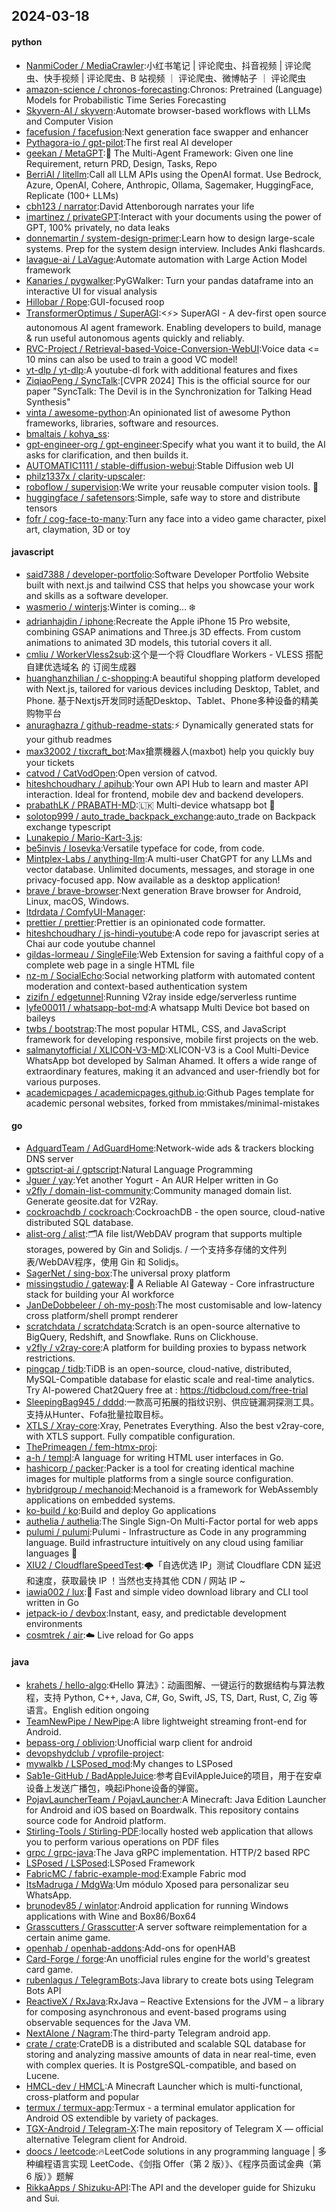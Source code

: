## 2024-03-18

#### python
* [NanmiCoder / MediaCrawler](https://github.com/NanmiCoder/MediaCrawler):小红书笔记 | 评论爬虫、抖音视频 | 评论爬虫、快手视频 | 评论爬虫、B 站视频 ｜ 评论爬虫、微博帖子 ｜ 评论爬虫
* [amazon-science / chronos-forecasting](https://github.com/amazon-science/chronos-forecasting):Chronos: Pretrained (Language) Models for Probabilistic Time Series Forecasting
* [Skyvern-AI / skyvern](https://github.com/Skyvern-AI/skyvern):Automate browser-based workflows with LLMs and Computer Vision
* [facefusion / facefusion](https://github.com/facefusion/facefusion):Next generation face swapper and enhancer
* [Pythagora-io / gpt-pilot](https://github.com/Pythagora-io/gpt-pilot):The first real AI developer
* [geekan / MetaGPT](https://github.com/geekan/MetaGPT):🌟 The Multi-Agent Framework: Given one line Requirement, return PRD, Design, Tasks, Repo
* [BerriAI / litellm](https://github.com/BerriAI/litellm):Call all LLM APIs using the OpenAI format. Use Bedrock, Azure, OpenAI, Cohere, Anthropic, Ollama, Sagemaker, HuggingFace, Replicate (100+ LLMs)
* [cbh123 / narrator](https://github.com/cbh123/narrator):David Attenborough narrates your life
* [imartinez / privateGPT](https://github.com/imartinez/privateGPT):Interact with your documents using the power of GPT, 100% privately, no data leaks
* [donnemartin / system-design-primer](https://github.com/donnemartin/system-design-primer):Learn how to design large-scale systems. Prep for the system design interview. Includes Anki flashcards.
* [lavague-ai / LaVague](https://github.com/lavague-ai/LaVague):Automate automation with Large Action Model framework
* [Kanaries / pygwalker](https://github.com/Kanaries/pygwalker):PyGWalker: Turn your pandas dataframe into an interactive UI for visual analysis
* [Hillobar / Rope](https://github.com/Hillobar/Rope):GUI-focused roop
* [TransformerOptimus / SuperAGI](https://github.com/TransformerOptimus/SuperAGI):<⚡️> SuperAGI - A dev-first open source autonomous AI agent framework. Enabling developers to build, manage & run useful autonomous agents quickly and reliably.
* [RVC-Project / Retrieval-based-Voice-Conversion-WebUI](https://github.com/RVC-Project/Retrieval-based-Voice-Conversion-WebUI):Voice data <= 10 mins can also be used to train a good VC model!
* [yt-dlp / yt-dlp](https://github.com/yt-dlp/yt-dlp):A youtube-dl fork with additional features and fixes
* [ZiqiaoPeng / SyncTalk](https://github.com/ZiqiaoPeng/SyncTalk):[CVPR 2024] This is the official source for our paper "SyncTalk: The Devil is in the Synchronization for Talking Head Synthesis"
* [vinta / awesome-python](https://github.com/vinta/awesome-python):An opinionated list of awesome Python frameworks, libraries, software and resources.
* [bmaltais / kohya_ss](https://github.com/bmaltais/kohya_ss):
* [gpt-engineer-org / gpt-engineer](https://github.com/gpt-engineer-org/gpt-engineer):Specify what you want it to build, the AI asks for clarification, and then builds it.
* [AUTOMATIC1111 / stable-diffusion-webui](https://github.com/AUTOMATIC1111/stable-diffusion-webui):Stable Diffusion web UI
* [philz1337x / clarity-upscaler](https://github.com/philz1337x/clarity-upscaler):
* [roboflow / supervision](https://github.com/roboflow/supervision):We write your reusable computer vision tools. 💜
* [huggingface / safetensors](https://github.com/huggingface/safetensors):Simple, safe way to store and distribute tensors
* [fofr / cog-face-to-many](https://github.com/fofr/cog-face-to-many):Turn any face into a video game character, pixel art, claymation, 3D or toy

#### javascript
* [said7388 / developer-portfolio](https://github.com/said7388/developer-portfolio):Software Developer Portfolio Website built with next.js and tailwind CSS that helps you showcase your work and skills as a software developer.
* [wasmerio / winterjs](https://github.com/wasmerio/winterjs):Winter is coming... ❄️
* [adrianhajdin / iphone](https://github.com/adrianhajdin/iphone):Recreate the Apple iPhone 15 Pro website, combining GSAP animations and Three.js 3D effects. From custom animations to animated 3D models, this tutorial covers it all.
* [cmliu / WorkerVless2sub](https://github.com/cmliu/WorkerVless2sub):这个是一个将 Cloudflare Workers - VLESS 搭配 自建优选域名 的 订阅生成器
* [huanghanzhilian / c-shopping](https://github.com/huanghanzhilian/c-shopping):A beautiful shopping platform developed with Next.js, tailored for various devices including Desktop, Tablet, and Phone. 基于Nextjs开发同时适配Desktop、Tablet、Phone多种设备的精美购物平台
* [anuraghazra / github-readme-stats](https://github.com/anuraghazra/github-readme-stats):⚡ Dynamically generated stats for your github readmes
* [max32002 / tixcraft_bot](https://github.com/max32002/tixcraft_bot):Max搶票機器人(maxbot) help you quickly buy your tickets
* [catvod / CatVodOpen](https://github.com/catvod/CatVodOpen):Open version of catvod.
* [hiteshchoudhary / apihub](https://github.com/hiteshchoudhary/apihub):Your own API Hub to learn and master API interaction. Ideal for frontend, mobile dev and backend developers.
* [prabathLK / PRABATH-MD](https://github.com/prabathLK/PRABATH-MD):🇱🇰 Multi-device whatsapp bot 🎉
* [solotop999 / auto_trade_backpack_exchange](https://github.com/solotop999/auto_trade_backpack_exchange):auto_trade on Backpack exchange typescript
* [Lunakepio / Mario-Kart-3.js](https://github.com/Lunakepio/Mario-Kart-3.js):
* [be5invis / Iosevka](https://github.com/be5invis/Iosevka):Versatile typeface for code, from code.
* [Mintplex-Labs / anything-llm](https://github.com/Mintplex-Labs/anything-llm):A multi-user ChatGPT for any LLMs and vector database. Unlimited documents, messages, and storage in one privacy-focused app. Now available as a desktop application!
* [brave / brave-browser](https://github.com/brave/brave-browser):Next generation Brave browser for Android, Linux, macOS, Windows.
* [ltdrdata / ComfyUI-Manager](https://github.com/ltdrdata/ComfyUI-Manager):
* [prettier / prettier](https://github.com/prettier/prettier):Prettier is an opinionated code formatter.
* [hiteshchoudhary / js-hindi-youtube](https://github.com/hiteshchoudhary/js-hindi-youtube):A code repo for javascript series at Chai aur code youtube channel
* [gildas-lormeau / SingleFile](https://github.com/gildas-lormeau/SingleFile):Web Extension for saving a faithful copy of a complete web page in a single HTML file
* [nz-m / SocialEcho](https://github.com/nz-m/SocialEcho):Social networking platform with automated content moderation and context-based authentication system
* [zizifn / edgetunnel](https://github.com/zizifn/edgetunnel):Running V2ray inside edge/serverless runtime
* [lyfe00011 / whatsapp-bot-md](https://github.com/lyfe00011/whatsapp-bot-md):A whatsapp Multi Device bot based on baileys
* [twbs / bootstrap](https://github.com/twbs/bootstrap):The most popular HTML, CSS, and JavaScript framework for developing responsive, mobile first projects on the web.
* [salmanytofficial / XLICON-V3-MD](https://github.com/salmanytofficial/XLICON-V3-MD):XLICON-V3 is a Cool Multi-Device WhatsApp bot developed by Salman Ahamed. It offers a wide range of extraordinary features, making it an advanced and user-friendly bot for various purposes.
* [academicpages / academicpages.github.io](https://github.com/academicpages/academicpages.github.io):Github Pages template for academic personal websites, forked from mmistakes/minimal-mistakes

#### go
* [AdguardTeam / AdGuardHome](https://github.com/AdguardTeam/AdGuardHome):Network-wide ads & trackers blocking DNS server
* [gptscript-ai / gptscript](https://github.com/gptscript-ai/gptscript):Natural Language Programming
* [Jguer / yay](https://github.com/Jguer/yay):Yet another Yogurt - An AUR Helper written in Go
* [v2fly / domain-list-community](https://github.com/v2fly/domain-list-community):Community managed domain list. Generate geosite.dat for V2Ray.
* [cockroachdb / cockroach](https://github.com/cockroachdb/cockroach):CockroachDB - the open source, cloud-native distributed SQL database.
* [alist-org / alist](https://github.com/alist-org/alist):🗂️A file list/WebDAV program that supports multiple storages, powered by Gin and Solidjs. / 一个支持多存储的文件列表/WebDAV程序，使用 Gin 和 Solidjs。
* [SagerNet / sing-box](https://github.com/SagerNet/sing-box):The universal proxy platform
* [missingstudio / gateway](https://github.com/missingstudio/gateway):🌈 A Reliable AI Gateway - Core infrastructure stack for building your AI workforce
* [JanDeDobbeleer / oh-my-posh](https://github.com/JanDeDobbeleer/oh-my-posh):The most customisable and low-latency cross platform/shell prompt renderer
* [scratchdata / scratchdata](https://github.com/scratchdata/scratchdata):Scratch is an open-source alternative to BigQuery, Redshift, and Snowflake. Runs on Clickhouse.
* [v2fly / v2ray-core](https://github.com/v2fly/v2ray-core):A platform for building proxies to bypass network restrictions.
* [pingcap / tidb](https://github.com/pingcap/tidb):TiDB is an open-source, cloud-native, distributed, MySQL-Compatible database for elastic scale and real-time analytics. Try AI-powered Chat2Query free at : https://tidbcloud.com/free-trial
* [SleepingBag945 / dddd](https://github.com/SleepingBag945/dddd):一款高可拓展的指纹识别、供应链漏洞探测工具。支持从Hunter、Fofa批量拉取目标。
* [XTLS / Xray-core](https://github.com/XTLS/Xray-core):Xray, Penetrates Everything. Also the best v2ray-core, with XTLS support. Fully compatible configuration.
* [ThePrimeagen / fem-htmx-proj](https://github.com/ThePrimeagen/fem-htmx-proj):
* [a-h / templ](https://github.com/a-h/templ):A language for writing HTML user interfaces in Go.
* [hashicorp / packer](https://github.com/hashicorp/packer):Packer is a tool for creating identical machine images for multiple platforms from a single source configuration.
* [hybridgroup / mechanoid](https://github.com/hybridgroup/mechanoid):Mechanoid is a framework for WebAssembly applications on embedded systems.
* [ko-build / ko](https://github.com/ko-build/ko):Build and deploy Go applications
* [authelia / authelia](https://github.com/authelia/authelia):The Single Sign-On Multi-Factor portal for web apps
* [pulumi / pulumi](https://github.com/pulumi/pulumi):Pulumi - Infrastructure as Code in any programming language. Build infrastructure intuitively on any cloud using familiar languages 🚀
* [XIU2 / CloudflareSpeedTest](https://github.com/XIU2/CloudflareSpeedTest):🌩「自选优选 IP」测试 Cloudflare CDN 延迟和速度，获取最快 IP ！当然也支持其他 CDN / 网站 IP ~
* [iawia002 / lux](https://github.com/iawia002/lux):👾 Fast and simple video download library and CLI tool written in Go
* [jetpack-io / devbox](https://github.com/jetpack-io/devbox):Instant, easy, and predictable development environments
* [cosmtrek / air](https://github.com/cosmtrek/air):☁️ Live reload for Go apps

#### java
* [krahets / hello-algo](https://github.com/krahets/hello-algo):《Hello 算法》：动画图解、一键运行的数据结构与算法教程，支持 Python, C++, Java, C#, Go, Swift, JS, TS, Dart, Rust, C, Zig 等语言。English edition ongoing
* [TeamNewPipe / NewPipe](https://github.com/TeamNewPipe/NewPipe):A libre lightweight streaming front-end for Android.
* [bepass-org / oblivion](https://github.com/bepass-org/oblivion):Unofficial warp client for android
* [devopshydclub / vprofile-project](https://github.com/devopshydclub/vprofile-project):
* [mywalkb / LSPosed_mod](https://github.com/mywalkb/LSPosed_mod):My changes to LSPosed
* [Sab1e-GitHub / BadAppleJuice](https://github.com/Sab1e-GitHub/BadAppleJuice):参考自EvilAppleJuice的项目，用于在安卓设备上发送广播包，唤起iPhone设备的弹窗。
* [PojavLauncherTeam / PojavLauncher](https://github.com/PojavLauncherTeam/PojavLauncher):A Minecraft: Java Edition Launcher for Android and iOS based on Boardwalk. This repository contains source code for Android platform.
* [Stirling-Tools / Stirling-PDF](https://github.com/Stirling-Tools/Stirling-PDF):locally hosted web application that allows you to perform various operations on PDF files
* [grpc / grpc-java](https://github.com/grpc/grpc-java):The Java gRPC implementation. HTTP/2 based RPC
* [LSPosed / LSPosed](https://github.com/LSPosed/LSPosed):LSPosed Framework
* [FabricMC / fabric-example-mod](https://github.com/FabricMC/fabric-example-mod):Example Fabric mod
* [ItsMadruga / MdgWa](https://github.com/ItsMadruga/MdgWa):Um módulo Xposed para personalizar seu WhatsApp.
* [brunodev85 / winlator](https://github.com/brunodev85/winlator):Android application for running Windows applications with Wine and Box86/Box64
* [Grasscutters / Grasscutter](https://github.com/Grasscutters/Grasscutter):A server software reimplementation for a certain anime game.
* [openhab / openhab-addons](https://github.com/openhab/openhab-addons):Add-ons for openHAB
* [Card-Forge / forge](https://github.com/Card-Forge/forge):An unofficial rules engine for the world's greatest card game.
* [rubenlagus / TelegramBots](https://github.com/rubenlagus/TelegramBots):Java library to create bots using Telegram Bots API
* [ReactiveX / RxJava](https://github.com/ReactiveX/RxJava):RxJava – Reactive Extensions for the JVM – a library for composing asynchronous and event-based programs using observable sequences for the Java VM.
* [NextAlone / Nagram](https://github.com/NextAlone/Nagram):The third-party Telegram android app.
* [crate / crate](https://github.com/crate/crate):CrateDB is a distributed and scalable SQL database for storing and analyzing massive amounts of data in near real-time, even with complex queries. It is PostgreSQL-compatible, and based on Lucene.
* [HMCL-dev / HMCL](https://github.com/HMCL-dev/HMCL):A Minecraft Launcher which is multi-functional, cross-platform and popular
* [termux / termux-app](https://github.com/termux/termux-app):Termux - a terminal emulator application for Android OS extendible by variety of packages.
* [TGX-Android / Telegram-X](https://github.com/TGX-Android/Telegram-X):The main repository of Telegram X — official alternative Telegram client for Android.
* [doocs / leetcode](https://github.com/doocs/leetcode):🔥LeetCode solutions in any programming language | 多种编程语言实现 LeetCode、《剑指 Offer（第 2 版）》、《程序员面试金典（第 6 版）》题解
* [RikkaApps / Shizuku-API](https://github.com/RikkaApps/Shizuku-API):The API and the developer guide for Shizuku and Sui.
